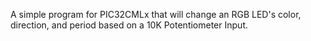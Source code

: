 A simple program for PIC32CMLx that will change an RGB LED's color, direction, and period based on a 10K Potentiometer Input.
